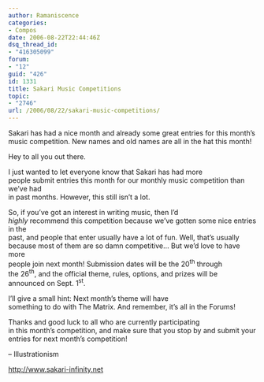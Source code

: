 ```yaml
---
author: Ramaniscence
categories:
- Compos
date: 2006-08-22T22:44:46Z
dsq_thread_id:
- "416305099"
forum:
- "12"
guid: "426"
id: 1331
title: Sakari Music Competitions
topic:
- "2746"
url: /2006/08/22/sakari-music-competitions/
---
```


Sakari has had a nice month and already some great entries for this month&#8217;s music competition. New names and old names are all in the hat this month!

<p class="MsoNormal">
  Hey to all you out there.
</p>

<p class="MsoNormal">
  I just wanted to let everyone know that Sakari has had more<br /> people submit entries this month for our monthly music competition than we&rsquo;ve had<br /> in past months. However, this still isn&rsquo;t a lot.
</p>

<p class="MsoNormal">
  So, if you&rsquo;ve got an interest in writing music, then I&rsquo;d<br /> <em>highly</em> recommend this competition because we&rsquo;ve gotten some nice entries in the<br /> past, and people that enter usually have a lot of fun. Well, that&rsquo;s usually<br /> because most of them are so damn competitive&#8230; But we&rsquo;d love to have more<br /> people join next month! Submission dates will be the 20<sup>th</sup> through<br /> the 26<sup>th</sup>, and the official theme, rules, options, and prizes will be<br /> announced on Sept. 1<sup>st</sup>.
</p>

<p class="MsoNormal">
  I&rsquo;ll give a small hint: Next month&rsquo;s theme will have<br /> something to do with The Matrix. And remember, it&#8217;s all in the Forums!
</p>

<p class="MsoNormal">
  Thanks and good luck to all who are currently participating<br /> in this month&rsquo;s competition, and make sure that you stop by and submit your<br /> entries for next month&rsquo;s competition!
</p>

<p class="MsoNormal">
  &#8211; Illustrationism
</p>

<p class="MsoNormal">
  <a target="_self" href="http://www.sakari-infinity.net">http://www.sakari-infinity.net</a>
</p>